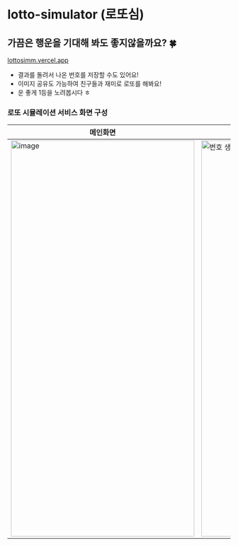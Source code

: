 # lotto-simulator (로또심)

## 가끔은 행운을 기대해 봐도 좋지않을까요? 🍀
[lottosimm.vercel.app](https://lottosimm.vercel.app/)
- 결과를 돌려서 나온 번호를 저장할 수도 있어요!
- 이미지 공유도 가능하여 친구들과 재미로 로또를 해봐요!
- 운 좋게 1등을 노려봅시다 ㅎ
  
### 로또 시뮬레이션 서비스 화면 구성

| 메인화면 | 번호 생성화면 | 
|------|------|
| <img width="414" height="896" alt="image" src="https://github.com/user-attachments/assets/a8b11f01-7a69-4dc5-82f3-bb2aa908267e" />| <img width="414" height="896" src="https://github.com/user-attachments/assets/f3f9ace2-278b-4791-91fd-cf800db1acbd" alt="번호 생성 화면" /> |
